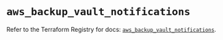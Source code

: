 # `aws_backup_vault_notifications`

Refer to the Terraform Registry for docs: [`aws_backup_vault_notifications`](https://registry.terraform.io/providers/hashicorp/aws/5.39.1/docs/resources/backup_vault_notifications).
